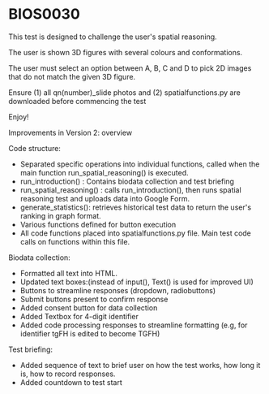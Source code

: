 # BIOS0030
This test is designed to challenge the user's spatial reasoning.

The user is shown 3D figures with several colours and conformations.

The user must select an option between A, B, C and D to pick 2D images that do not match the given 3D figure.

Ensure (1) all qn(number)_slide photos and (2) spatialfunctions.py are downloaded before commencing the test

Enjoy!

Improvements in Version 2: overview

Code structure:
* Separated specific operations into individual functions, called when the main function run_spatial_reasoning() is executed.
* run_introduction() : Contains biodata collection and test briefing
* run_spatial_reasoning() : calls run_introduction(), then runs spatial reasoning test and uploads data into Google Form.
* generate_statistics(): retrieves historical test data to return the user's ranking in graph format.
* Various functions defined for button execution
*  All code functions placed into spatialfunctions.py file. Main test code calls on functions within this file.

Biodata collection:
* Formatted all text into HTML.
* Updated text boxes:(instead of input(), Text() is used for improved UI)
* Buttons to streamline responses (dropdown, radiobuttons)
* Submit buttons present to confirm response
* Added consent button for data collection
* Added Textbox for 4-digit identifier
* Added code processing responses to streamline formatting (e.g, for identifier tgFH is edited to become TGFH)

Test briefing:
* Added sequence of text to brief user on how the test works, how long it is, how to record responses.
* Added countdown to test start
